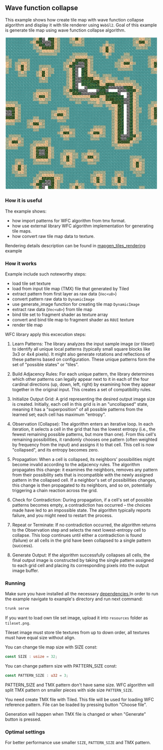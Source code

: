 ## Wave function collapse

This example shows how create tile map with wave function collapse algorithm and display it with tile renderer using `WebGl2`. Goal of this example is generate tile map using wave function collapse algorithm.

<p align="center">
  <img src="./resources/showcase.png" width="600px">
</p>

### How it is useful

The example shows:
- how import patterns for WFC algorithm from tmx format.
- how use external library WFC algorithm implementation for generating tile maps.
- how convert raw tile map data to texture. 

Rendering details description can be found in [ mapgen_tiles_rendering ]( ../mapgen_tiles_rendering/README.md ) example

### How it works

Example include such noteworthy steps:
 - load tile set texture
 - load from input tile map (TMX) file that generated by Tiled
 - extract pattern from first layer as raw data (`Vec<u8>`)
 - convert pattern raw data to `DynamicImage`
 - use generate_image function for creating tile map `DynamicImage`
 - extract raw data (`Vec<u8>`) from tile map
 - bind tile set to fragment shader as texture array
 - convert and bind tile map to fragment shader as `R8UI` texture
 - render tile map

WFC library apply this excecution steps:

1. Learn Patterns: The library analyzes the input sample image (or tileset) to identify all unique local patterns (typically small square blocks like 3x3 or 4x4 pixels). It might also generate rotations and reflections of these patterns based on configuration. These unique patterns form the set of "possible states" or "tiles".

2. Build Adjacency Rules: For each unique pattern, the library determines which other patterns can legally appear next to it in each of the four cardinal directions (up, down, left, right) by examining how they appear together in the original input. This creates a set of compatibility rules.

3. Initialize Output Grid: A grid representing the desired output image size is created. Initially, each cell in this grid is in an "uncollapsed" state, meaning it has a "superposition" of all possible patterns from the learned set; each cell has maximum "entropy".

4. Observation (Collapse): The algorithm enters an iterative loop. In each iteration, it selects a cell in the grid that has the lowest entropy (i.e., the fewest remaining possible patterns, but more than one). From this cell's remaining possibilities, it randomly chooses one pattern (often weighted by frequency from the input) and assigns it to that cell. This cell is now "collapsed", and its entropy becomes zero.

5. Propagation: When a cell is collapsed, its neighbors' possibilities might become invalid according to the adjacency rules. The algorithm propagates this change: it examines the neighbors, removes any pattern from their possibility sets that is incompatible with the newly assigned pattern in the collapsed cell. If a neighbor's set of possibilities changes, this change is then propagated to its neighbors, and so on, potentially triggering a chain reaction across the grid.

6. Check for Contradiction: During propagation, if a cell's set of possible patterns becomes empty, a contradiction has occurred – the choices made have led to an impossible state. The algorithm typically reports failure, and you might need to restart the process.

7. Repeat or Terminate: If no contradiction occurred, the algorithm returns to the Observation step and selects the next lowest-entropy cell to collapse. This loop continues until either a contradiction is found (failure) or all cells in the grid have been collapsed to a single pattern (success).

8. Generate Output: If the algorithm successfully collapses all cells, the final output image is constructed by taking the single pattern assigned to each grid cell and placing its corresponding pixels into the output image buffer.

### Running

Make sure you have installed all the necessary [ dependencies ]( ../../../module/min/minwebgl/readme.md )
In order to run the example navigate to example's directory and run next command:

``` bash
trunk serve
```

If you want to load own tile set image, upload it into `resources` folder as `tileset.png`. 

Tileset image must store tile textures from up to down order, all textures must have equal size without align.

You can change tile map size with SIZE const:

``` rust
const SIZE : usize = 32;
```

You can change pattern size with PATTERN_SIZE const:

``` rust
const PATTERN_SIZE : u32 = 3;
```

PATTERN_SIZE and TMX pattern don't have same size. WFC algorithm will split TMX pattern on smaller pieces with side size `PATTERN_SIZE`.

You need create TMX file with Tiled. This file will be used for loading WFC reference pattern. File can be loaded by pressing button "Choose file". 

Generation will happen when TMX file is changed or when "Generate" button is pressed.

### Optimal settings

For better performance use smaller `SIZE`, `PATTERN_SIZE` and TMX pattern.